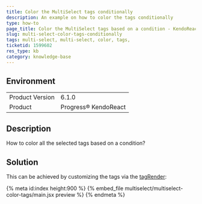 ```yaml
---
title: Color the MultiSelect tags conditionally
description: An example on how to color the tags conditionally
type: how-to
page_title: Color the MultiSelect tags based on a condition - KendoReact MultiSelect
slug: multi-select-color-tags-conditionally
tags: multi-select, multi-select, color, tags,
ticketid: 1599602
res_type: kb
category: knowledge-base
---
```


## Environment

<table>
	<tbody>
		<tr>
			<td>Product Version</td>
			<td>6.1.0</td>
		</tr>
		<tr>
			<td>Product</td>
			<td>Progress® KendoReact</td>
		</tr>
	</tbody>
</table>

## Description

How to color all the selected tags based on a condition?

## Solution

This can be achieved by customizing the tags via the [tagRender](https://www.telerik.com/kendo-react-ui/components/dropdowns/api/MultiSelectProps/#toc-tagrender/):

{% meta id:index height:900 %}
{% embed_file multiselect/multiselect-color-tags/main.jsx preview %}
{% endmeta %}
